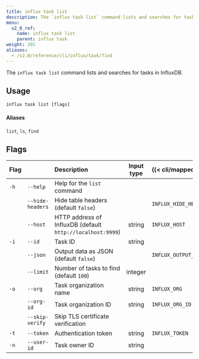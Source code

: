 ```yaml
---
title: influx task list
description: The `influx task list` command lists and searches for tasks in InfluxDB.
menu:
  v2_0_ref:
    name: influx task list
    parent: influx task
weight: 201
aliases:
  - /v2.0/reference/cli/influx/task/find
---
```


The `influx task list` command lists and searches for tasks in InfluxDB.

## Usage
```
influx task list [flags]
```

#### Aliases
`list`, `ls`, `find`

## Flags
| Flag |                  | Description                                                | Input type  | {{< cli/mapped >}}    |
|:---- |:---              |:-----------                                                |:----------: |:------------------    |
| `-h` | `--help`         | Help for the `list` command                                |             |                       |
|      | `--hide-headers` | Hide table headers (default `false`)                       |             | `INFLUX_HIDE_HEADERS` |
|      | `--host`         | HTTP address of InfluxDB (default `http://localhost:9999`) | string      | `INFLUX_HOST`         |
| `-i` | `--id`           | Task ID                                                    | string      |                       |
|      | `--json`         | Output data as JSON (default `false`)                      |             | `INFLUX_OUTPUT_JSON`  |
|      | `--limit`        | Number of tasks to find (default `100`)                    | integer     |                       |
| `-o` | `--org`          | Task organization name                                     | string      | `INFLUX_ORG`          |
|      | `--org-id`       | Task organization ID                                       | string      | `INFLUX_ORG_ID`       |
|      | `--skip-verify`  | Skip TLS certificate verification                          |             |                       |
| `-t` | `--token`        | Authentication token                                       | string      | `INFLUX_TOKEN`        |
| `-n` | `--user-id`      | Task owner ID                                              | string      |                       |
